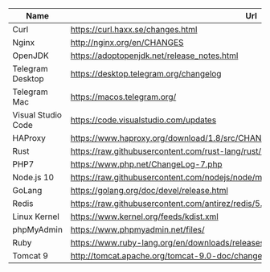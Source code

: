 | Name | Url |
|------|-----|
|Curl|https://curl.haxx.se/changes.html|
|Nginx|http://nginx.org/en/CHANGES|
|OpenJDK|https://adoptopenjdk.net/release_notes.html|
|Telegram Desktop|https://desktop.telegram.org/changelog|
|Telegram Mac|https://macos.telegram.org/|
|Visual Studio Code|https://code.visualstudio.com/updates|
|HAProxy|https://www.haproxy.org/download/1.8/src/CHANGELOG|
|Rust|https://raw.githubusercontent.com/rust-lang/rust/master/RELEASES.md|
|PHP7|https://www.php.net/ChangeLog-7.php|
|Node.js 10|https://raw.githubusercontent.com/nodejs/node/master/doc/changelogs/CHANGELOG_V10.md|
|GoLang|https://golang.org/doc/devel/release.html|
|Redis|https://raw.githubusercontent.com/antirez/redis/5.0/00-RELEASENOTES|
|Linux Kernel|https://www.kernel.org/feeds/kdist.xml|
|phpMyAdmin|https://www.phpmyadmin.net/files/|
|Ruby|https://www.ruby-lang.org/en/downloads/releases/|
|Tomcat 9|http://tomcat.apache.org/tomcat-9.0-doc/changelog.html|